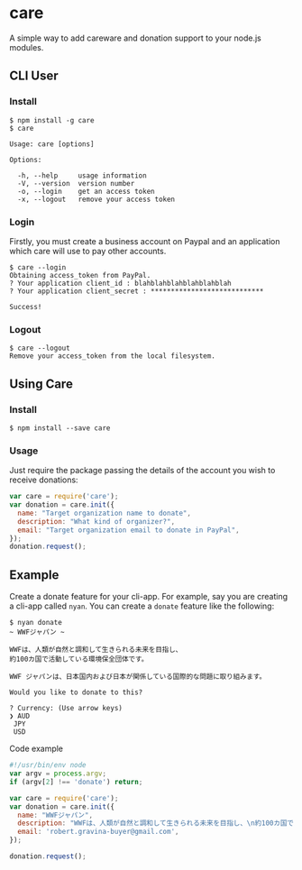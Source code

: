 # care
A simple way to add careware and donation support to your node.js modules.

## CLI User
### Install
```
$ npm install -g care
$ care

Usage: care [options]

Options:

  -h, --help     usage information
  -V, --version  version number
  -o, --login    get an access token
  -x, --logout   remove your access token
```

### Login
Firstly, you must create a business account on Paypal and an application which care will use to pay other accounts.
```
$ care --login
Obtaining access_token from PayPal.
? Your application client_id : blahblahblahblahblahblah
? Your application client_secret : ****************************

Success!
```

### Logout
```
$ care --logout
Remove your access_token from the local filesystem.
```

## Using Care
### Install
```
$ npm install --save care
```

### Usage
Just require the package passing the details of the account you wish to receive donations:
```js
var care = require('care');
var donation = care.init({
  name: "Target organization name to donate",
  description: "What kind of organizer?",
  email: "Target organization email to donate in PayPal",
});
donation.request();

```

## Example
Create a donate feature for your cli-app. For example, say you are creating a cli-app called `nyan`. You can create a `donate` feature like the following:
```
$ nyan donate
~ WWFジャパン ~

WWFは、人類が自然と調和して生きられる未来を目指し、
約100カ国で活動している環境保全団体です。

WWF ジャパンは、日本国内および日本が関係している国際的な問題に取り組みます。

Would you like to donate to this?

? Currency: (Use arrow keys)
❯ AUD
 JPY
 USD
```

Code example
```js
#!/usr/bin/env node
var argv = process.argv;
if (argv[2] !== 'donate') return;

var care = require('care');
var donation = care.init({
  name: "WWFジャパン",
  description: "WWFは、人類が自然と調和して生きられる未来を目指し、\n約100カ国で活動している環境保全団体です。\n\nWWF ジャパンは、日本国内および日本が関係している国際的な問題に取り組みます。",
  email: 'robert.gravina-buyer@gmail.com',
});

donation.request();
```

